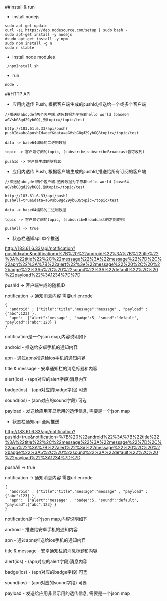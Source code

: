 ##install & run

* install nodejs

```
sudo apt-get update
curl -sL https://deb.nodesource.com/setup | sudo bash -
sudo apt-get install -y nodejs
#sudo apt-get install -y npm
sudo npm install -g n
sudo n stable
```

* install node modules

```
./npmInstall.sh
```

* run

```
node .
```

##HTTP API

* 应用内透传 Push, 根据客户端生成的pushId,推送给一个或多个客户端

```
//推送给abc,def两个客户端.透传数据为字符串hello world (base64 aGVsbG8gd29ybGQ),到topic=/topic/test

http://183.61.6.33/api/push?pushId=abc&pushId=def&data=aGVsbG8gd29ybGQ&topic=/topic/test

data -> base64编码的二进制数据

topic -> 客户端订阅的topic, (subscribe,subscribeBroadcast皆可收到)

pushId -> 客户端生成的随机ID

```

* 应用内透传 Push, 根据客户端生成的pushId,推送给所有订阅的客户端

```
//推送给abc,def两个客户端.透传数据为字符串hello world (base64 aGVsbG8gd29ybGQ),到topic=/topic/test

http://183.61.6.33/api/push?pushAll=true&data=aGVsbG8gd29ybGQ&topic=/topic/test

data -> base64编码的二进制数据

topic -> 客户端订阅的topic, (subscribeBroadcast的才能收到)

pushAll -> true

```

* 状态栏通知api 单个推送

http://183.61.6.33/api/notification?pushId=abc&notification=%7B%20%22android%22%3A%7B%22title%22%3A%22title%22%2C%22message%22%3A%22message%22%7D%2C%22apn%22%3A%7B%22alert%22%3A%22message%22%20%2C%20%22badge%22%3A5%2C%20%22sound%22%3A%22default%22%2C%20%22payload%22%3A1234%7D%7D

pushId -> 客户端生成的随机ID

notification -> 通知消息内容 需要url encode

```
{
  "android" : {"title":"title","message":"message" , "payload" : {"abc":123} },
  "apn":  {"alert":"message" , "badge":5, "sound":"default", "payload":{"abc":123} }
}
```

notification是一个json map,内容说明如下

android - 推送给安卓手机的通知内容

apn - 通过apns推送给ios手机的通知内容

title & message - 安卓通知栏的消息标题和内容

alert(ios) - (apn对应的alert字段)消息内容

badge(ios) - (apn对应的badge字段) 可选

sound(ios) - (apn对应的sound字段) 可选

payload - 发送给应用非显示用的透传信息, 需要是一个json map


* 状态栏通知api 全网推送

http://183.61.6.33/api/notification?pushId=true&notification=%7B%20%22android%22%3A%7B%22title%22%3A%22title%22%2C%22message%22%3A%22message%22%7D%2C%22apn%22%3A%7B%22alert%22%3A%22message%22%20%2C%20%22badge%22%3A5%2C%20%22sound%22%3A%22default%22%2C%20%22payload%22%3A1234%7D%7D

pushAll -> true

notification -> 通知消息内容 需要url encode

```
{
  "android" : {"title":"title","message":"message" , "payload" : {"abc":123} },
  "apn":  {"alert":"message" , "badge":5, "sound":"default", "payload":{"abc":123} }
}
```

notification是一个json map,内容说明如下

android - 推送给安卓手机的通知内容

apn - 通过apns推送给ios手机的通知内容

title & message - 安卓通知栏的消息标题和内容

alert(ios) - (apn对应的alert字段)消息内容

badge(ios) - (apn对应的badge字段) 可选

sound(ios) - (apn对应的sound字段) 可选

payload - 发送给应用非显示用的透传信息, 需要是一个json map